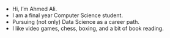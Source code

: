 - Hi, I’m Ahmed Ali.
- I am a final year Computer Science student.
- Pursuing (not only) Data Science as a career path.
- I like video games, chess, boxing, and a bit of book reading.

<!---
ahmedinnit/ahmedinnit is a ✨ special ✨ repository because its `README.md` (this file) appears on your GitHub profile.
You can click the Preview link to take a look at your changes.
--->
